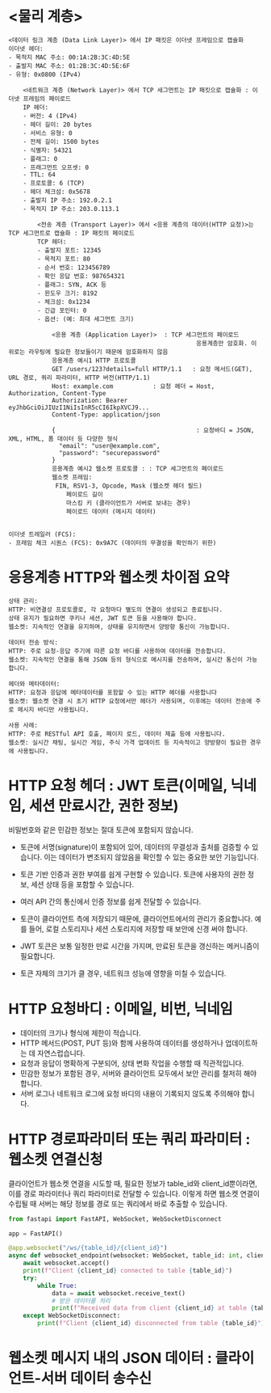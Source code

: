 # <물리 계층>
    <데이터 링크 계층 (Data Link Layer)> 에서 IP 패킷은 이더넷 프레임으로 캡슐화
    이더넷 헤더:
    - 목적지 MAC 주소: 00:1A:2B:3C:4D:5E
    - 출발지 MAC 주소: 01:2B:3C:4D:5E:6F
    - 유형: 0x0800 (IPv4)

        <네트워크 계층 (Network Layer)> 에서 TCP 세그먼트는 IP 패킷으로 캡슐화 : 이더넷 프레임의 페이로드 
        IP 헤더:
        - 버전: 4 (IPv4)
        - 헤더 길이: 20 bytes
        - 서비스 유형: 0
        - 전체 길이: 1500 bytes
        - 식별자: 54321
        - 플래그: 0
        - 프래그먼트 오프셋: 0
        - TTL: 64
        - 프로토콜: 6 (TCP)
        - 헤더 체크섬: 0x5678
        - 출발지 IP 주소: 192.0.2.1
        - 목적지 IP 주소: 203.0.113.1

            <전송 계층 (Transport Layer)> 에서 <응용 계층의 데이터(HTTP 요청)>는 TCP 세그먼트로 캡슐화 : IP 패킷의 페이로드
            TCP 헤더:                         
            - 출발지 포트: 12345
            - 목적지 포트: 80
            - 순서 번호: 123456789
            - 확인 응답 번호: 987654321
            - 플래그: SYN, ACK 등
            - 윈도우 크기: 8192
            - 체크섬: 0x1234
            - 긴급 포인터: 0
            - 옵션: (예: 최대 세그먼트 크기)
                                                                                    
                <응용 계층 (Application Layer)>  : TCP 세그먼트의 페이로드
                                                        응용계층만 암호화. 이 위로는 라우팅에 필요한 정보들이기 때문에 암호화하지 않음
                응용계층 예시1 HTTP 프로토콜                                        
                GET /users/123?details=full HTTP/1.1   : 요청 메서드(GET), URL 경로, 쿼리 파라미터, HTTP 버전(HTTP/1.1)
                Host: example.com           : 요청 헤더 = Host, Authorization, Content-Type 
                Authorization: Bearer eyJhbGciOiJIUzI1NiIsInR5cCI6IkpXVCJ9...
                Content-Type: application/json

                {                                       : 요청바디 = JSON, XML, HTML, 폼 데이터 등 다양한 형식
                  "email": "user@example.com",
                  "password": "securepassword"
                }
                응용계층 예시2 웹소켓 프로토콜 : : TCP 세그먼트의 페이로드
                웹소켓 프레임:
                 FIN, RSV1-3, Opcode, Mask (웹소켓 헤더 필드)
                    페이로드 길이
                    마스킹 키 (클라이언트가 서버로 보내는 경우)
                    페이로드 데이터 (메시지 데이터)


    이더넷 트레일러 (FCS):
    - 프레임 체크 시퀀스 (FCS): 0x9A7C (데이터의 무결성을 확인하기 위한)
    

  
  
# 응용계층 HTTP와 웹소켓 차이점 요약
    상태 관리:
    HTTP: 비연결성 프로토콜로, 각 요청마다 별도의 연결이 생성되고 종료됩니다. 
    상태 유지가 필요하면 쿠키나 세션, JWT 토큰 등을 사용해야 합니다.
    웹소켓: 지속적인 연결을 유지하며, 상태를 유지하면서 양방향 통신이 가능합니다.

    데이터 전송 방식:
    HTTP: 주로 요청-응답 주기에 따른 요청 바디를 사용하여 데이터를 전송합니다.
    웹소켓: 지속적인 연결을 통해 JSON 등의 형식으로 메시지를 전송하며, 실시간 통신이 가능합니다.

    헤더와 메타데이터:
    HTTP: 요청과 응답에 메타데이터를 포함할 수 있는 HTTP 헤더를 사용합니다
    웹소켓: 웹소켓 연결 시 초기 HTTP 요청에서만 헤더가 사용되며, 이후에는 데이터 전송에 주로 메시지 바디만 사용됩니다.

    사용 사례:
    HTTP: 주로 RESTful API 호출, 페이지 로드, 데이터 제출 등에 사용됩니다.
    웹소켓: 실시간 채팅, 실시간 게임, 주식 가격 업데이트 등 지속적이고 양방향이 필요한 경우에 사용됩니다.
    
    
# HTTP 요청 헤더 : JWT 토큰(이메일, 닉네임, 세션 만료시간, 권한 정보)
비밀번호와 같은 민감한 정보는 절대 토큰에 포함되지 않습니다.

  - 토큰에 서명(signature)이 포함되어 있어, 데이터의 무결성과 출처를 검증할 수 있습니다. 
  이는 데이터가 변조되지 않았음을 확인할 수 있는 중요한 보안 기능입니다.
  - 토큰 기반 인증과 권한 부여를 쉽게 구현할 수 있습니다. 토큰에 사용자의 권한 정보, 세션 상태 등을 포함할 수 있습니다.
  - 여러 API 간의 통신에서 인증 정보를 쉽게 전달할 수 있습니다.

  - 토큰이 클라이언트 측에 저장되기 때문에, 클라이언트에서의 관리가 중요합니다. 예를 들어, 로컬 스토리지나 세션 스토리지에 저장할 때 보안에 신경 써야 합니다.
  - JWT 토큰은 보통 일정한 만료 시간을 가지며, 만료된 토큰을 갱신하는 메커니즘이 필요합니다.
  - 토큰 자체의 크기가 클 경우, 네트워크 성능에 영향을 미칠 수 있습니다.
  
# HTTP 요청바디 : 이메일, 비번, 닉네임
  - 데이터의 크기나 형식에 제한이 적습니다.
  - HTTP 메서드(POST, PUT 등)와 함께 사용하여 데이터를 생성하거나 업데이트하는 데 자연스럽습니다.
  - 요청과 응답이 명확하게 구분되어, 상태 변화 작업을 수행할 때 직관적입니다.
   - 민감한 정보가 포함된 경우, 서버와 클라이언트 모두에서 보안 관리를 철저히 해야 합니다.
  - 서버 로그나 네트워크 로그에 요청 바디의 내용이 기록되지 않도록 주의해야 합니다.
  
# HTTP 경로파라미터 또는 쿼리 파라미터 : 웹소켓 연결신청
 클라이언트가 웹소켓 연결을 시도할 때, 필요한 정보가 table_id와 client_id뿐이라면, 
 이를 경로 파라미터나 쿼리 파라미터로 전달할 수 있습니다. 이렇게 하면 웹소켓 연결이 수립될 때 
 서버는 해당 정보를 경로 또는 쿼리에서 바로 추출할 수 있습니다.

```python
from fastapi import FastAPI, WebSocket, WebSocketDisconnect

app = FastAPI()

@app.websocket("/ws/{table_id}/{client_id}")
async def websocket_endpoint(websocket: WebSocket, table_id: int, client_id: int):
    await websocket.accept()
    print(f"Client {client_id} connected to table {table_id}")
    try:
        while True:
            data = await websocket.receive_text()
            # 받은 데이터를 처리
            print(f"Received data from client {client_id} at table {table_id}: {data}")
    except WebSocketDisconnect:
        print(f"Client {client_id} disconnected from table {table_id}")
```

# 웹소켓 메시지 내의 JSON 데이터 : 클라이언트-서버 데이터 송수신




